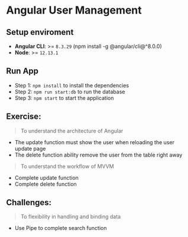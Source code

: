 # Angular User Management

## Setup enviroment

- **Angular CLI**: >= `8.3.29` (npm install -g @angular/cli@^8.0.0)
- **Node**: >= `12.13.1`

## Run App

- Step 1: `npm install` to install the dependencies
- Step 2: `npm run start:db` to run the database
- Step 3: `npm start` to start the application

## Exercise:

> To understand the architecture of Angular

- The update function must show the user when reloading the user update page
- The delete function ability remove the user from the table right away

> To understand the workflow of MVVM

- Complete update function
- Complete delete function

## Challenges:

> To flexibility in handling and binding data

- Use Pipe to complete search function
